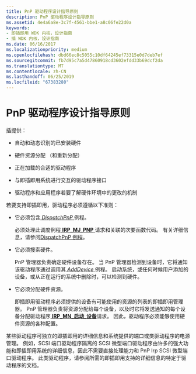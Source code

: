 ```yaml
---
title: PnP 驱动程序设计指导原则
description: PnP 驱动程序设计指导原则
ms.assetid: 4e4a6a8e-3c7f-4561-bbe1-a8c06fe22d0a
keywords:
- 即插即用 WDK 内核，设计指南
- 插 WDK 内核，设计指南
ms.date: 06/16/2017
ms.localizationpriority: medium
ms.openlocfilehash: dbd66ec8c5055c10df64245ef73315e0d7deb7ef
ms.sourcegitcommit: fb7d95c7a5d47860918cd3602efdd33b69dcf2da
ms.translationtype: MT
ms.contentlocale: zh-CN
ms.lasthandoff: 06/25/2019
ms.locfileid: "67383280"
---
```

# <a name="pnp-driver-design-guidelines"></a>PnP 驱动程序设计指导原则





插提供：

-   自动和动态识别的已安装硬件

-   硬件资源分配 （和重新分配）

-   正在加载的合适的驱动程序

-   与即插即用系统进行交互的驱动程序接口

-   驱动程序和应用程序若要了解硬件环境中的更改的机制

若要支持即插即用，驱动程序必须遵循以下准则：

-   它必须包含[ *DispatchPnP* ](https://docs.microsoft.com/windows-hardware/drivers/kernel/dispatchpnp-routines#feedback)例程。

    必须处理此调度例程[ **IRP\_MJ\_PNP** ](https://docs.microsoft.com/windows-hardware/drivers/kernel/irp-mj-pnp)请求和关联的次要函数代码。 有关详细信息，请参阅[DispatchPnP 例程](dispatchpnp-routines.md)。

-   它必须搜索硬件。

    PnP 管理器负责确定硬件设备存在。 当 PnP 管理器检测到设备时，它将通知该驱动程序通过调用其[ *AddDevice* ](https://docs.microsoft.com/windows-hardware/drivers/ddi/content/wdm/nc-wdm-driver_add_device)例程。 启动系统，或任何时候用户添加的设备，或从正在运行的系统中删除时，可以检测到硬件。

-   它必须分配硬件资源。

    即插即用驱动程序必须提供的设备有可能使用的资源的列表的即插即用管理器。 PnP 管理器负责将资源分配给每个设备，以及时它将发送通知的每个设备分配驱动程序[ **IRP\_MN\_启动\_设备**](https://docs.microsoft.com/windows-hardware/drivers/kernel/irp-mn-start-device)请求。 因此，驱动程序必须能够使用硬件资源的各种配置。

某些驱动程序可独立的即插即用的详细信息和系统提供的端口或类驱动程序的电源管理。 例如，SCSI 端口驱动程序隔离的 SCSI 微型端口驱动程序由许多的强大功能和即插即用系统的详细信息，因此不需要直接处理能力和 PnP Irp SCSI 微型端口驱动程序。 此类驱动程序，请参阅所需的即插即用支持的详细信息的特定于驱动程序的文档。

 

 




